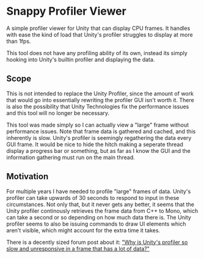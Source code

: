 # Snappy Profiler Viewer
A simple profiler viewer for Unity that can display CPU frames. It handles with ease the kind of load that Unity's profiler struggles to display at more than 1fps.

This tool does not have any profiling ability of its own, instead its simply hooking into Unity's builtin profiler and displaying the data.

Scope
---
This is not intended to replace the Unity Profiler, since the amount of work that would go into essentially rewriting the profiler GUI isn't worth it. There is also the possibility that Unity Technologies fix the performance issues and this tool will no longer be necessary.

This tool was made simply so I can actually view a "large" frame without performance issues. Note that frame data is gathered and cached, and this inherently is slow. Unity's profiler is seemingly regathering the data every GUI frame. It would be nice to hide the hitch making a seperate thread display a progress bar or something, but as far as I know the GUI and the information gathering must run on the main thread.

Motivation
---

For multiple years I have needed to profile "large" frames of data. Unity's profiler can take upwards of 30 seconds to respond to input in these circumstances. Not only that, but it never gets any better, it seems that the Unity profiler continously retrieves the frame data from C++ to Mono, which can take a second or so depending on how much data there is. The Unity profiler seems to also be issuing commands to draw UI elements which aren't visible, which might account for the extra time it takes.

There is a decently sized forum post about it: ["Why is Unity's profiler so slow and unresponsive in a frame that has a lot of data?"](https://forum.unity3d.com/threads/why-is-unitys-profiler-so-slow-and-unresponsive-in-a-frame-that-has-a-lot-of-data.377358/)
